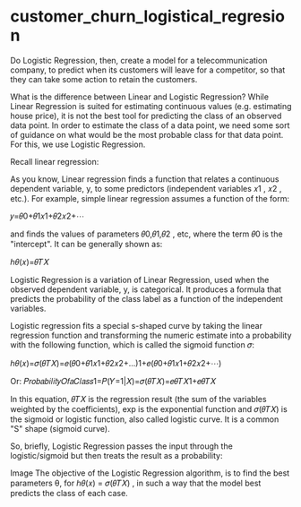 # customer_churn_logistical_regresion
Do Logistic Regression, then, create a model for a telecommunication company, to predict when its customers will leave for a competitor, so that they can take some action to retain the customers.


What is the difference between Linear and Logistic Regression?
While Linear Regression is suited for estimating continuous values (e.g. estimating house price), it is not the best tool for predicting the class of an observed data point. In order to estimate the class of a data point, we need some sort of guidance on what would be the most probable class for that data point. For this, we use Logistic Regression.

Recall linear regression:

As you know, Linear regression finds a function that relates a continuous dependent variable, y, to some predictors (independent variables  𝑥1
 ,  𝑥2
 , etc.). For example, simple linear regression assumes a function of the form:

𝑦=𝜃0+𝜃1𝑥1+𝜃2𝑥2+⋯
 

and finds the values of parameters  𝜃0,𝜃1,𝜃2
 , etc, where the term  𝜃0
  is the "intercept". It can be generally shown as:

ℎ𝜃(𝑥)=𝜃𝑇𝑋
 
Logistic Regression is a variation of Linear Regression, used when the observed dependent variable, y, is categorical. It produces a formula that predicts the probability of the class label as a function of the independent variables.

Logistic regression fits a special s-shaped curve by taking the linear regression function and transforming the numeric estimate into a probability with the following function, which is called the sigmoid function 𝜎:

ℎ𝜃(𝑥)=𝜎(𝜃𝑇𝑋)=𝑒(𝜃0+𝜃1𝑥1+𝜃2𝑥2+...)1+𝑒(𝜃0+𝜃1𝑥1+𝜃2𝑥2+⋯)
 
Or:
𝑃𝑟𝑜𝑏𝑎𝑏𝑖𝑙𝑖𝑡𝑦𝑂𝑓𝑎𝐶𝑙𝑎𝑠𝑠1=𝑃(𝑌=1|𝑋)=𝜎(𝜃𝑇𝑋)=𝑒𝜃𝑇𝑋1+𝑒𝜃𝑇𝑋
 
In this equation,  𝜃𝑇𝑋
  is the regression result (the sum of the variables weighted by the coefficients), exp is the exponential function and  𝜎(𝜃𝑇𝑋)
  is the sigmoid or logistic function, also called logistic curve. It is a common "S" shape (sigmoid curve).

So, briefly, Logistic Regression passes the input through the logistic/sigmoid but then treats the result as a probability:

Image
The objective of the Logistic Regression algorithm, is to find the best parameters θ, for  ℎ𝜃(𝑥)
  =  𝜎(𝜃𝑇𝑋)
 , in such a way that the model best predicts the class of each case.
